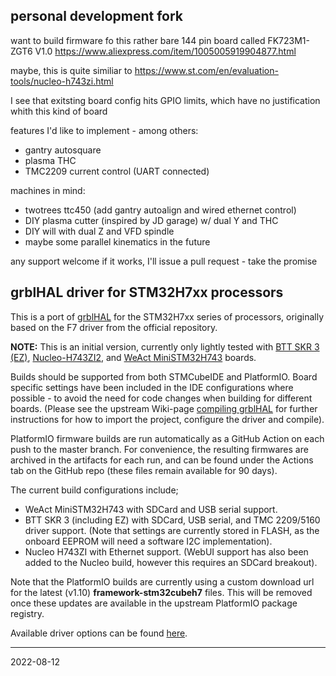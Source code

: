 ## personal development fork

want to build firmware fo this rather bare 144 pin board called FK723M1-ZGT6 V1.0
https://www.aliexpress.com/item/1005005919904877.html

maybe, this is quite similiar to
https://www.st.com/en/evaluation-tools/nucleo-h743zi.html

I see that exitsting board config hits GPIO limits, which have no justification whith this kind of board

features I'd like to implement - among others:
- gantry autosquare 
- plasma THC
- TMC2209 current control (UART connected)

machines in mind:
- twotrees ttc450 (add gantry autoalign and wired ethernet control)
- DIY plasma cutter (inspired by JD garage) w/ dual Y and THC
- DIY will with dual Z and VFD spindle
- maybe some parallel kinematics in the future

any support welcome
if it works, I'll issue a pull request - take the promise


## grblHAL driver for STM32H7xx processors

This is a port of [grblHAL](https://www.github.com/grblhAL) for the STM32H7xx series of processors, originally based on the F7 driver from the official repository.

__NOTE:__ This is an initial version, currently only lightly tested with [BTT SKR 3 (EZ)](https://www.biqu.equipment/products/bigtreetech-btt-skr-3-ez-control-board-mainboard-for-3d-printer), [Nucleo-H743ZI2](https://www.st.com/en/evaluation-tools/nucleo-h743zi.html), and [WeAct MiniSTM32H743](https://github.com/WeActTC/MiniSTM32H7xx) boards.

Builds should be supported from both STMCubeIDE and PlatformIO. Board specific settings have been included in the IDE configurations where possible - to avoid the need for code changes when building for different boards. (Please see the upstream Wiki-page [compiling grblHAL](https://github.com/grblHAL/core/wiki/Compiling-GrblHAL) for further instructions for how to import the project, configure the driver and compile).

PlatformIO firmware builds are run automatically as a GitHub Action on each push to the master branch. For convenience, the resulting firmwares are archived in the artifacts for each run, and can be found under the Actions tab on the GitHub repo (these files remain available for 90 days).

The current build configurations include;
- WeAct MiniSTM32H743 with SDCard and USB serial support.
- BTT SKR 3 (including EZ) with SDCard, USB serial, and TMC 2209/5160 driver support. (Note that settings are currently stored in FLASH, as the onboard EEPROM will need a software I2C implementation).
- Nucleo H743ZI with Ethernet support. (WebUI support has also been added to the Nucleo build, however this requires an SDCard breakout).

Note that the PlatformIO builds are currently using a custom download url for the latest (v1.10) **framework-stm32cubeh7** files. This will be removed once these updates are available in the upstream PlatformIO package registry.

Available driver options can be found [here](Inc/my_machine.h).

---
2022-08-12
